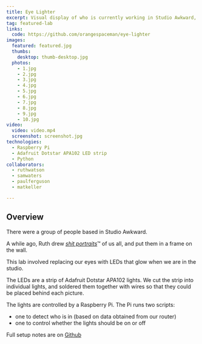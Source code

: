 ```yaml
---
title: Eye Lighter
excerpt: Visual display of who is currently working in Studio Awkward, with a programmable LED strip
tag: featured-lab
links:
  code: https://github.com/orangespaceman/eye-lighter
images:
  featured: featured.jpg
  thumbs:
    desktop: thumb-desktop.jpg
  photos:
    - 1.jpg
    - 2.jpg
    - 3.jpg
    - 4.jpg
    - 5.jpg
    - 6.jpg
    - 7.jpg
    - 8.jpg
    - 9.jpg
    - 10.jpg
video:
  video: video.mp4
  screenshot: screenshot.jpg
technologies:
  - Raspberry Pi
  - Adafruit Dotstar APA102 LED strip
  - Python
collaborators:
  - ruthwatson
  - samwaters
  - paulferguson
  - matkeller

---
```


## Overview

There were a group of people based in Studio Awkward.

A while ago, Ruth drew _[shit portraits](https://www.instagram.com/shitportraits.ruth/)_&trade; of us all, and put them in a frame on the wall.

This lab involved replacing our eyes with LEDs that glow when we are in the studio.

The LEDs are a strip of Adafruit Dotstar APA102 lights. We cut the strip into individual lights, and soldered them together with wires so that they could be placed behind each picture.

The lights are controlled by a Raspberry Pi. The Pi runs two scripts:

- one to detect who is in (based on data obtained from our router)
- one to control whether the lights should be on or off

Full setup notes are on [Github](https://github.com/orangespaceman/eye-lighter)

